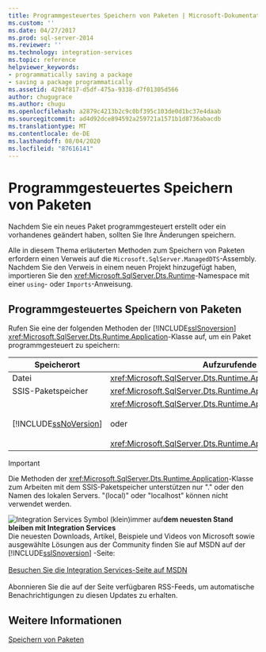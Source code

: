 ```yaml
---
title: Programmgesteuertes Speichern von Paketen | Microsoft-Dokumentation
ms.custom: ''
ms.date: 04/27/2017
ms.prod: sql-server-2014
ms.reviewer: ''
ms.technology: integration-services
ms.topic: reference
helpviewer_keywords:
- programmatically saving a package
- saving a package programmatically
ms.assetid: 4204f817-d5df-475a-9338-d7f01305d566
author: chugugrace
ms.author: chugu
ms.openlocfilehash: a2879c4213b2c9c0bf395c103de0d1bc37e4daab
ms.sourcegitcommit: ad4d92dce894592a259721a1571b1d8736abacdb
ms.translationtype: MT
ms.contentlocale: de-DE
ms.lasthandoff: 08/04/2020
ms.locfileid: "87616141"
---
```

# <a name="saving-a-package-programmatically"></a>Programmgesteuertes Speichern von Paketen
  Nachdem Sie ein neues Paket programmgesteuert erstellt oder ein vorhandenes geändert haben, sollten Sie Ihre Änderungen speichern.  
  
 Alle in diesem Thema erläuterten Methoden zum Speichern von Paketen erfordern einen Verweis auf die `Microsoft.SqlServer.ManagedDTS`-Assembly. Nachdem Sie den Verweis in einem neuen Projekt hinzugefügt haben, importieren Sie den <xref:Microsoft.SqlServer.Dts.Runtime>-Namespace mit einer `using`- oder `Imports`-Anweisung.  
  
## <a name="saving-a-package-programmatically"></a>Programmgesteuertes Speichern von Paketen  
 Rufen Sie eine der folgenden Methoden der [!INCLUDE[ssISnoversion](../../includes/ssisnoversion-md.md)] <xref:Microsoft.SqlServer.Dts.Runtime.Application>-Klasse auf, um ein Paket programmgesteuert zu speichern:  
  
|Speicherort|Aufzurufende Methode|  
|----------------------|--------------------|  
|Datei|<xref:Microsoft.SqlServer.Dts.Runtime.Application.SaveToXml%2A>|  
|SSIS-Paketspeicher|<xref:Microsoft.SqlServer.Dts.Runtime.Application.SaveToDtsServer%2A>|  
|[!INCLUDE[ssNoVersion](../../includes/ssnoversion-md.md)]|<xref:Microsoft.SqlServer.Dts.Runtime.Application.SaveToSqlServer%2A><br /><br /> oder<br /><br /> <xref:Microsoft.SqlServer.Dts.Runtime.Application.SaveToSqlServerAs%2A>|  
  
> [!IMPORTANT]  
>  Die Methoden der <xref:Microsoft.SqlServer.Dts.Runtime.Application>-Klasse zum Arbeiten mit dem SSIS-Paketspeicher unterstützen nur "." oder den Namen des lokalen Servers. "(local)" oder "localhost" können nicht verwendet werden.  
  
![Integration Services Symbol (klein)](../media/dts-16.gif "Integration Services (kleines Symbol)")immer auf**dem neuesten Stand bleiben mit Integration Services**  <br /> Die neuesten Downloads, Artikel, Beispiele und Videos von Microsoft sowie ausgewählte Lösungen aus der Community finden Sie auf MSDN auf der [!INCLUDE[ssISnoversion](../../includes/ssisnoversion-md.md)] -Seite:<br /><br /> [Besuchen Sie die Integration Services-Seite auf MSDN](https://go.microsoft.com/fwlink/?LinkId=136655)<br /><br /> Abonnieren Sie die auf der Seite verfügbaren RSS-Feeds, um automatische Benachrichtigungen zu diesen Updates zu erhalten.  
  
## <a name="see-also"></a>Weitere Informationen  
 [Speichern von Paketen](../save-packages.md)  
  
  
